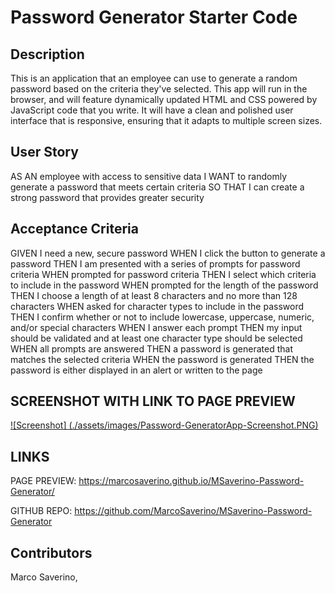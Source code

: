# Password Generator Starter Code

## Description
This is an application that an employee can use to generate a random password based on the criteria they've selected. This app will run in the browser, and will feature dynamically updated HTML and CSS powered by JavaScript code that you write. It will have a clean and polished user interface that is responsive, ensuring that it adapts to multiple screen sizes. 

## User Story
AS AN employee with access to sensitive data
I WANT to randomly generate a password that meets certain criteria
SO THAT I can create a strong password that provides greater security

## Acceptance Criteria
GIVEN I need a new, secure password
WHEN I click the button to generate a password
THEN I am presented with a series of prompts for password criteria
WHEN prompted for password criteria
THEN I select which criteria to include in the password
WHEN prompted for the length of the password
THEN I choose a length of at least 8 characters and no more than 128 characters
WHEN asked for character types to include in the password
THEN I confirm whether or not to include lowercase, uppercase, numeric, and/or special characters
WHEN I answer each prompt
THEN my input should be validated and at least one character type should be selected
WHEN all prompts are answered
THEN a password is generated that matches the selected criteria
WHEN the password is generated
THEN the password is either displayed in an alert or written to the page

## SCREENSHOT WITH LINK TO PAGE PREVIEW
[![Screenshot] (./assets/images/Password-GeneratorApp-Screenshot.PNG)](https://marcosaverino.github.io/MSaverino-Challenge-2/)

## LINKS 
PAGE PREVIEW: 
https://marcosaverino.github.io/MSaverino-Password-Generator/

GITHUB REPO: 
https://github.com/MarcoSaverino/MSaverino-Password-Generator

## Contributors
Marco Saverino, 
